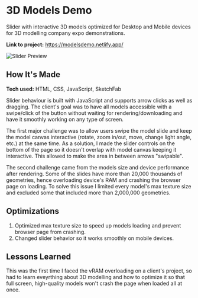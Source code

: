 # 3D Models Demo

Slider with interactive 3D models optimized for Desktop and Mobile devices for 3D modelling company expo demonstrations.

**Link to project:** https://modelsdemo.netlify.app/

![Slider Preview](https://github.com/roman-vasi1enko/roman-vasi1enko/raw/main/assets/3dmodels2.gif)

## How It's Made

**Tech used:** HTML, CSS, JavaScript, SketchFab

Slider behaviour is built with JavaScript and supports arrow clicks as well as dragging. The client's goal was to have all models accessible with a swipe/click of the button without waiting for rendering/downloading and have it smoothly working on any type of screen.

The first major challenge was to allow users swipe the model slide and keep the model canvas interactive (rotate, zoom in/out, move, change light angle, etc.) at the same time. As a solution, I made the slider controls on the bottom of the page so it doesn't overlap with model canvas keeping it interactive. This allowed to make the area in between arrows "swipable".

The second challenge came from the models size and device performance after rendering. Some of the slides have more than 20,000 thousands of geometries, hence overloading device's RAM and crashing the browser page on loading. To solve this issue I limited every model's max texture size and excluded some that included more than 2,000,000 geometries.

## Optimizations

1. Optimized max texture size to speed up models loading and prevent browser page from crashing.
2. Changed slider behavior so it works smoothly on mobile devices.

## Lessons Learned

This was the first time I faced the vRAM overloading on a client's project, so had to learn eveyrthing about 3D modelling and how to optimize it so that full screen, high-quality models won't crash the page when loaded all at once.